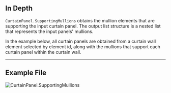 ## In Depth
`CurtainPanel.SupportingMullions` obtains the mullion elements that are supporting the input curtain panel. The output list structure is a nested list that represents the input panels' mullions.

In the example below, all curtain panels are obtained from a curtain wall element selected by element id, along with the mullions that support each curtain panel within the curtain wall.
___
## Example File

![CurtainPanel.SupportingMullions](./Revit.Elements.CurtainPanel.SupportingMullions_img.jpg)

